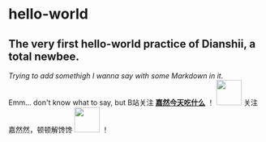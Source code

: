 # hello-world
## The very first hello-world practice of Dianshii, a total newbee.
*Trying to add somethigh I wanna say with some Markdown in it.*  
Emm... don't know what to say, but B站关注 [**嘉然今天吃什么**](https://space.bilibili.com/672328094) ！ <a href="https://space.bilibili.com/672328094"><img src="https://user-images.githubusercontent.com/74195924/155625921-1fc19d96-8d4e-4071-92e5-34875d84f500.jpg" width="50" height="50"></a> 关注嘉然然，顿顿解馋馋 <a href="https://space.bilibili.com/672328094"><img src="https://user-images.githubusercontent.com/74195924/155625921-1fc19d96-8d4e-4071-92e5-34875d84f500.jpg" width="50" height="50"></a> ！

